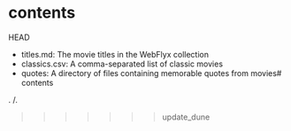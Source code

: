 # contents
HEAD

- titles.md: The movie titles in the WebFlyx collection
- classics.csv: A comma-separated list of classic movies
- quotes: A directory of files containing memorable quotes from movies# contents

.
/.
>>>>>>> update_dune
